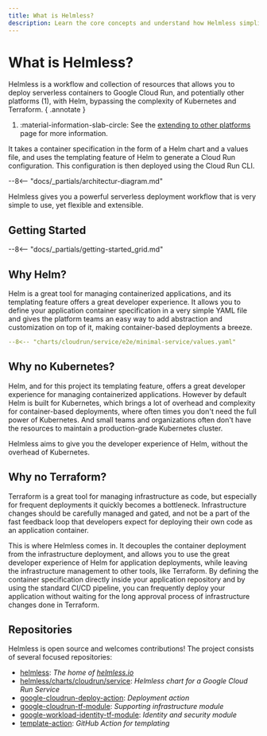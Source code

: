 ```yaml
---
title: What is Helmless?
description: Learn the core concepts and understand how Helmless simplifies serverless deployments.
---
```


# What is Helmless?

Helmless is a workflow and collection of resources that allows you to deploy serverless containers to Google Cloud Run, and potentially other platforms (1), with Helm, bypassing the complexity of Kubernetes and Terraform.
{ .annotate }

1.   :material-information-slab-circle: See the [extending to other platforms](./architecture.md#extending-to-other-platforms) page for more information.

It takes a container specification in the form of a Helm chart and a values file, and uses the templating feature of Helm to generate a Cloud Run configuration. This configuration is then deployed using the Cloud Run CLI.

--8<-- "docs/_partials/architectur-diagram.md"

Helmless gives you a powerful serverless deployment workflow that is very simple to use, yet flexible and extensible.

## Getting Started

--8<-- "docs/_partials/getting-started_grid.md"

## Why Helm?

Helm is a great tool for managing containerized applications, and its templating feature offers a great developer experience. It allows you to define your application container specification in a very simple YAML file and gives the platform teams an easy way to add abstraction and customization on top of it, making container-based deployments a breeze.

```yaml title=".hemless/values.yaml"
--8<-- "charts/cloudrun/service/e2e/minimal-service/values.yaml"
```

## Why **no** Kubernetes?

Helm, and for this project its templating feature, offers a great developer experience for managing containerized applications. However by default Helm is built for Kubernetes, which brings a lot of overhead and complexity for container-based deployments, where often times you don't need the full power of Kubernetes. And small teams and organizations often don't have the resources to maintain a production-grade Kubernetes cluster.

Helmless aims to give you the developer experience of Helm, without the overhead of Kubernetes.

## Why **no** Terraform?

Terraform is a great tool for managing infrastructure as code, but especially for frequent deployments it quickly becomes a bottleneck. Infrastructure changes should be carefully managed and gated, and not be a part of the fast feedback loop that developers expect for deploying their own code as an application container.

This is where Helmless comes in. It decouples the container deployment from the infrastructure deployment, and allows you to use the great developer experience of Helm for application deployments, while leaving the infrastructure management to other tools, like Terraform. By defining the container specification directly inside your application repository and by using the standard CI/CD pipeline, you can frequently deploy your application without waiting for the long approval process of infrastructure changes done in Terraform.


## Repositories

Helmless is open source and welcomes contributions! The project consists of several focused repositories:

- [helmless](https://github.com/helmless/helmless): _The home of [helmless.io](https://helmless.io)_
- [helmless/charts/cloudrun/service](https://github.com/helmless/helmless/tree/main/charts/cloudrun/service): _Helmless chart for a Google Cloud Run Service_
- [google-cloudrun-deploy-action](https://github.com/helmless/google-cloudrun-deploy-action): _Deployment action_
- [google-cloudrun-tf-module](https://github.com/helmless/google-cloudrun-tf-module): _Supporting infrastructure module_
- [google-workload-identity-tf-module](https://github.com/helmless/google-workload-identity-tf-module): _Identity and security module_
- [template-action](https://github.com/helmless/template-action): _GitHub Action for templating_
